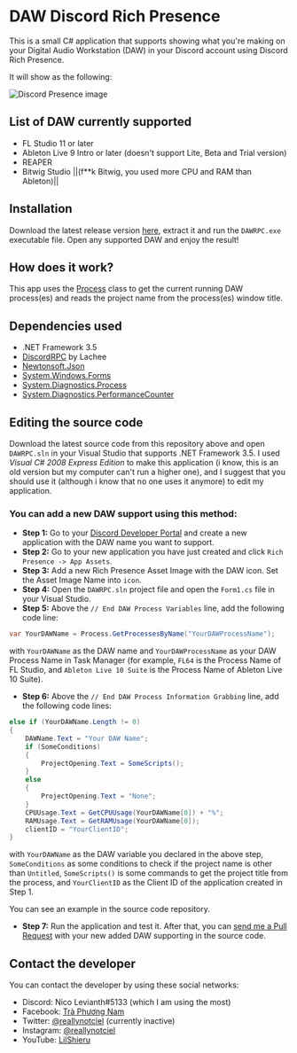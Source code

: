 # DAW Discord Rich Presence

This is a small C# application that supports showing what you're making on your Digital Audio Workstation (DAW) in your Discord account using Discord Rich Presence.

It will show as the following:

![Discord Presence image](https://i.imgur.com/IuaGOTk.png)

## List of DAW currently supported

* FL Studio 11 or later
* Ableton Live 9 Intro or later (doesn't support Lite, Beta and Trial version)
* REAPER
* Bitwig Studio ||(f**k Bitwig, you used more CPU and RAM than Ableton)||

## Installation

Download the latest release version [here](https://github.com/LilShieru/DAWRPC/releases), extract it and run the `DAWRPC.exe` executable file. Open any supported DAW and enjoy the result!

## How does it work?

This app uses the [Process](https://docs.microsoft.com/en-us/dotnet/api/system.diagnostics.process) class to get the current running DAW process(es) and reads the project name from the process(es) window title.

## Dependencies used

* .NET Framework 3.5
* [DiscordRPC](https://github.com/Lachee/discord-rpc-csharp) by Lachee
* [Newtonsoft.Json](https://www.newtonsoft.com/json)
* [System.Windows.Forms](https://docs.microsoft.com/en-us/dotnet/api/system.windows.forms)
* [System.Diagnostics.Process](https://docs.microsoft.com/en-us/dotnet/api/system.diagnostics.process)
* [System.Diagnostics.PerformanceCounter](https://docs.microsoft.com/en-us/dotnet/api/system.diagnostics.performancecounter)

## Editing the source code

Download the latest source code from this repository above and open `DAWRPC.sln` in your Visual Studio that supports .NET Framework 3.5. I used *Visual C# 2008 Express Edition* to make this application (i know, this is an old version but my computer can't run a higher one), and I suggest that you should use it (although i know that no one uses it anymore) to edit my application.

### You can add a new DAW support using this method:

* **Step 1:** Go to your [Discord Developer Portal](https://discord.com/developers/applications) and create a new application with the DAW name you want to support.
* **Step 2:** Go to your new application you have just created and click `Rich Presence -> App Assets`.
* **Step 3:** Add a new Rich Presence Asset Image with the DAW icon. Set the Asset Image Name into `icon`.
* **Step 4:** Open the `DAWRPC.sln` project file and open the `Form1.cs` file in your Visual Studio.
* **Step 5:** Above the `// End DAW Process Variables` line, add the following code line:

```csharp
var YourDAWName = Process.GetProcessesByName("YourDAWProcessName");
```

with `YourDAWName` as the DAW name and `YourDAWProcessName` as your DAW Process Name in Task Manager (for example, `FL64` is the Process Name of FL Studio, and `Ableton Live 10 Suite` is the Process Name of Ableton Live 10 Suite).

* **Step 6:** Above the `// End DAW Process Information Grabbing` line, add the following code lines:

```csharp
else if (YourDAWName.Length != 0)
{
	DAWName.Text = "Your DAW Name";
	if (SomeConditions)
	{
		ProjectOpening.Text = SomeScripts();
	}
	else
	{
		ProjectOpening.Text = "None";
	}
	CPUUsage.Text = GetCPUUsage(YourDAWName[0]) + "%";
	RAMUsage.Text = GetRAMUsage(YourDAWName[0]);
	clientID = "YourClientID";
}
```

with `YourDAWName` as the DAW variable you declared in the above step, `SomeConditions` as some conditions to check if the project name is other than `Untitled`, `SomeScripts()` is some commands to get the project title from the process, and `YourClientID` as the Client ID of the application created in Step 1.

You can see an example in the source code repository.

* **Step 7:** Run the application and test it. After that, you can [send me a Pull Request](https://github.com/LilShieru/DAWRPC/compare) with your new added DAW supporting in the source code.

## Contact the developer

You can contact the developer by using these social networks:

* Discord: Nico Levianth#5133 (which I am using the most)
* Facebook: [Trà Phương Nam](https://www.facebook.com/Yonaka12)
* Twitter: [@reallynotciel](https://www.twitter.com/reallynotciel) (currently inactive)
* Instagram: [@reallynotciel](https://www.instagram.com/reallynotciel)
* YouTube: [LilShieru](https://www.twitter.com/c/yutorimegami)

